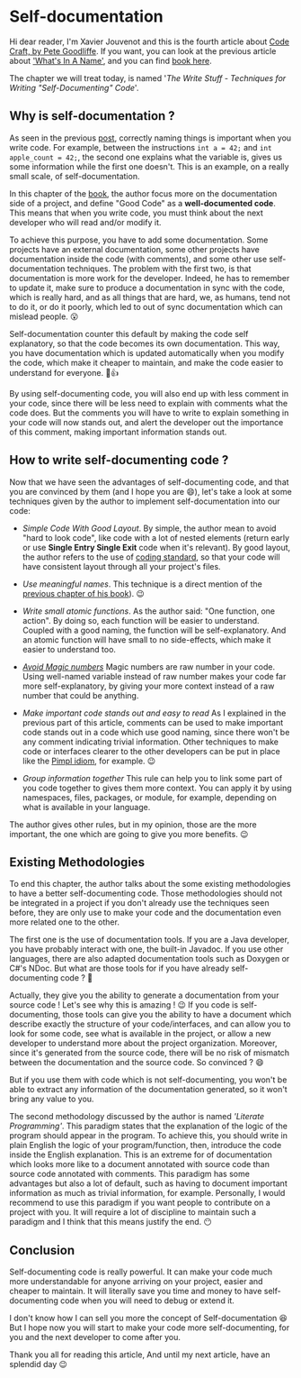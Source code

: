 # Self-documentation

Hi dear reader, I'm Xavier Jouvenot and this is the fourth article about [Code Craft, by Pete Goodliffe](https://amzn.to/2ZrTaHQ).
If you want, you can look at the previous article about ['What's In A Name'](https://10xlearner.com/2020/01/21/the-power-of-naming-code-craft/), and you can find [book here](https://amzn.to/2ZrTaHQ).

The chapter we will treat today, is named '*The Write Stuff - Techniques for Writing "Self-Documenting" Code*'.

## Why is self-documentation ?

As seen in the previous [post](https://10xlearner.com/2020/01/21/the-power-of-naming-code-craft/), correctly naming things is important when you write code. For example, between the instructions `int a = 42;` and `int apple_count = 42;`, the second one explains what the variable is, gives us some information while the first one doesn't. This is an example, on a really small scale, of self-documentation.

In this chapter of the [book](https://amzn.to/2ZrTaHQ), the author focus more on the documentation side of a project, and define "Good Code" as a **well-documented code**. This means that when you write code, you must think about the next developer who will read and/or modify it.

To achieve this purpose, you have to add some documentation. Some projects have an external documentation, some other projects have documentation inside the code (with comments), and some other use self-documentation techniques. The problem with the first two, is that documentation is more work for the developer. Indeed, he has to remember to update it, make sure to produce a documentation in sync with the code, which is really hard, and as all things that are hard, we, as humans, tend not to do it, or do it poorly, which led to out of sync documentation which can mislead people. 😮

Self-documentation counter this default by making the code self explanatory, so that the code becomes its own documentation. This way, you have documentation which is updated automatically when you modify the code, which make it cheaper to maintain, and make the code easier to understand for everyone. 🙂👍

By using self-documenting code, you will also end up with less comment in your code, since there will be less need to explain with comments what the code does. But the comments you will have to write to explain something in your code will now stands out, and alert the developer out the importance of this comment, making important information stands out.

## How to write self-documenting code ?

Now that we have seen the advantages of self-documenting code, and that you are convinced by them (and I hope you are 😄), let's take a look at some techniques given by the author to implement self-documentation into our code:

- *Simple Code With Good Layout*.
    By simple, the author mean to avoid "hard to look code", like code with a lot of nested elements (return early or use **Single Entry Single Exit** code when it's relevant).
    By good layout, the author refers to the use of [coding standard](https://10xlearner.com/2020/01/15/coding-standard-code-craft/), so that your code will have consistent layout through all your project's files.

- *Use meaningful names*.
    This technique is a direct mention of the [previous chapter of his book](https://10xlearner.com/2020/01/21/the-power-of-naming-code-craft/)). 😉

- *Write small atomic functions*.
    As the author said: "One function, one action". By doing so, each function will be easier to understand. Coupled with a good naming, the function will be self-explanatory. And an atomic function will have small to no side-effects, which make it easier to understand too.

- [*Avoid Magic numbers*](https://10xlearner.com/2020/03/06/magic-numbers-and-how-to-deal-with-them-in-c/)
    Magic numbers are raw number in your code. Using well-named variable instead of raw number makes your code far more self-explanatory, by giving your more context instead of a raw number that could be anything.

- *Make important code stands out and easy to read*
    As I explained in the previous part of this article, comments can be used to make important code stands out in a code which use good naming, since there won't be any comment indicating trivial information. Other techniques to make code or interfaces clearer to the other developers can be put in place like the [Pimpl idiom](https://en.cppreference.com/w/cpp/language/pimpl), for example. 😉

- *Group information together*
    This rule can help you to link some part of you code together to gives them more context. You can apply it by using namespaces, files, packages, or module, for example, depending on what is available in your language. 

The author gives other rules, but in my opinion, those are the more important, the one which are going to give you more benefits. 😉

## Existing Methodologies

To end this chapter, the author talks about the some existing methodologies to have a better self-documenting code. Those methodologies should not be integrated in a project if you don't already use the techniques seen before, they are only use to make your code and the documentation even more related one to the other.

The first one is the use of documentation tools.
If you are a Java developer, you have probably interact with one, the built-in Javadoc. If you use other languages, there are also adapted documentation tools such as Doxygen or C#'s NDoc. But what are those tools for if you have already self-documenting code ? 🤔

Actually, they give you the ability to generate a documentation from your source code ! Let's see why this is amazing ! 😉
If you code is self-documenting, those tools can give you the ability to have a document which describe exactly the structure of your code/interfaces, and can allow you to look for some code, see what is available in the project, or allow a new developer to understand more about the project organization.
Moreover, since it's generated from the source code, there will be no risk of mismatch between the documentation  and the source code. So convinced ? 😄

But if you use them with code which is not self-documenting, you won't be able to extract any information of the documentation generated, so it won't bring any value to you.

The second methodology discussed by the author is named *'Literate Programming'*. This paradigm states that the explanation  of the logic of the program should appear in the program. To achieve this, you should write in plain English the logic of your program/function, then, introduce the code inside the English explanation.
This is an extreme for of documentation which looks more like to a document annotated with source code than source code annotated with comments.
This paradigm has some advantages but also a lot of default, such as having to document important information as much as trivial information, for example.
Personally, I would recommend to use this paradigm if you want people to contribute on a project with you. It will require a lot of discipline to maintain such a paradigm and I think that this means justify the end. 😶

## Conclusion

Self-documenting code is really powerful.
It can make your code much more understandable for anyone arriving on your project, easier and cheaper to maintain. It will literally save you time and money to have self-documenting code when you will need to debug or extend it.

I don't know how I can sell you more the concept of Self-documentation 😆
But I hope now you will start to make your code more self-documenting, for you and the next developer to come after you.


Thank you all for reading this article,
And until my next article, have an splendid day 😉
